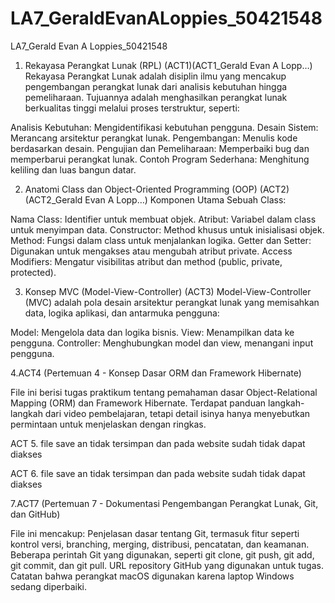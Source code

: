 # LA7_GeraldEvanALoppies_50421548
LA7_Gerald Evan A Loppies_50421548
1. Rekayasa Perangkat Lunak (RPL) (ACT1)​(ACT1_Gerald Evan A Lopp…)
Rekayasa Perangkat Lunak adalah disiplin ilmu yang mencakup pengembangan perangkat lunak dari analisis kebutuhan hingga pemeliharaan. Tujuannya adalah menghasilkan perangkat lunak berkualitas tinggi melalui proses terstruktur, seperti:

Analisis Kebutuhan: Mengidentifikasi kebutuhan pengguna.
Desain Sistem: Merancang arsitektur perangkat lunak.
Pengembangan: Menulis kode berdasarkan desain.
Pengujian dan Pemeliharaan: Memperbaiki bug dan memperbarui perangkat lunak.
Contoh Program Sederhana: Menghitung keliling dan luas bangun datar.

2. Anatomi Class dan Object-Oriented Programming (OOP) (ACT2)​(ACT2_Gerald Evan A Lopp…)
Komponen Utama Sebuah Class:

Nama Class: Identifier untuk membuat objek.
Atribut: Variabel dalam class untuk menyimpan data.
Constructor: Method khusus untuk inisialisasi objek.
Method: Fungsi dalam class untuk menjalankan logika.
Getter dan Setter: Digunakan untuk mengakses atau mengubah atribut private.
Access Modifiers: Mengatur visibilitas atribut dan method (public, private, protected).

3. Konsep MVC (Model-View-Controller) (ACT3)​
Model-View-Controller (MVC) adalah pola desain arsitektur perangkat lunak yang memisahkan data, logika aplikasi, dan antarmuka pengguna:

Model: Mengelola data dan logika bisnis.
View: Menampilkan data ke pengguna.
Controller: Menghubungkan model dan view, menangani input pengguna.

4.ACT4 (Pertemuan 4 - Konsep Dasar ORM dan Framework Hibernate)

File ini berisi tugas praktikum tentang pemahaman dasar Object-Relational Mapping (ORM) dan Framework Hibernate. Terdapat panduan langkah-langkah dari video pembelajaran, tetapi detail isinya hanya menyebutkan permintaan untuk menjelaskan dengan ringkas.

ACT 5. file save an tidak tersimpan dan pada website sudah tidak dapat diakses

ACT 6. file save an tidak tersimpan dan pada website sudah tidak dapat diakses

7.ACT7 (Pertemuan 7 - Dokumentasi Pengembangan Perangkat Lunak, Git, dan GitHub)

File ini mencakup:
Penjelasan dasar tentang Git, termasuk fitur seperti kontrol versi, branching, merging, distribusi, pencatatan, dan keamanan.
Beberapa perintah Git yang digunakan, seperti git clone, git push, git add, git commit, dan git pull.
URL repository GitHub yang digunakan untuk tugas.
Catatan bahwa perangkat macOS digunakan karena laptop Windows sedang diperbaiki.

